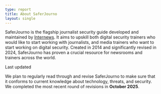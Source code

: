 ```yaml
---
type: report
title: About SaferJourno
layout: single
---
```


SaferJourno is the flagship journalist security guide developed and maintained by [Internews](https://internews.org/). It aims to upskill both digital security trainers who would like to start working with journalists, and media trainers who want to start working on digital security. Created in 2014 and significantly revised in 2024, SaferJourno has proven a crucial resource for newsrooms and trainers across the world.

<p class = "lastupdated">Last updated</p>

We plan to regularly read through and revise SaferJourno to make sure that it conforms to current knowledge about technology, threats, and security. We completed the most recent round of revisions in **October 2025**.
